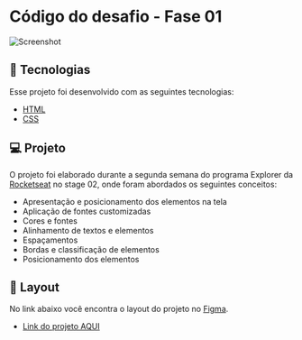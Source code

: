 # Código do desafio - Fase 01

![Screenshot](https://user-images.githubusercontent.com/71847081/163280090-a26a1331-9968-4519-91c1-c0a98fd74b08.png)

## 🚀 Tecnologias

Esse projeto foi desenvolvido com as seguintes tecnologias:

- [HTML](https://developer.mozilla.org/pt-BR/docs/Web/HTML)
- [CSS](https://developer.mozilla.org/pt-BR/docs/Web/CSS)

## 💻 Projeto

O projeto foi elaborado durante a segunda semana do programa Explorer da [Rocketseat](https://www.rocketseat.com.br/) no stage 02, onde foram abordados os seguintes conceitos:

- Apresentação e posicionamento dos elementos na tela
- Aplicação de fontes customizadas 
- Cores e fontes
- Alinhamento de textos e elementos
- Espaçamentos
- Bordas e classificação de elementos
- Posicionamento dos elementos

## 🔖 Layout

No link abaixo você encontra o layout do projeto no [Figma](http://figma.com/).

- [Link do projeto AQUI](https://vasijess.github.io/projeto1/)
